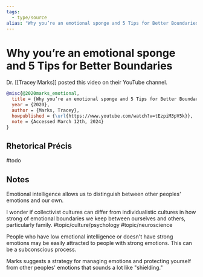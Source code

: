 ```yaml
---
tags:
  - type/source
alias: "Why you’re an emotional sponge and 5 Tips for Better Boundaries"
---
```

# Why you’re an emotional sponge and 5 Tips for Better Boundaries

Dr. [[Tracey Marks]] posted this video on their YouTube channel.

```bibtex
@misc{@2020marks_emotional,
  title = {Why you’re an emotional sponge and 5 Tips for Better Boundaries},
  year = {2020},
  author = {Marks, Tracey},
  howpublished = {\url{https://www.youtube.com/watch?v=tEzpiM3pV5k}},
  note = {Accessed March 12th, 2024}
}
```

## Rhetorical Précis
#todo
## Notes
Emotional intelligence allows us to distinguish between other peoples' emotions and our own.

I wonder if collectivist cultures can differ from individualistic cultures in how strong of emotional boundaries we keep between ourselves and others, particularly family. #topic/culture/psychology #topic/neuroscience 

People who have low emotional intelligence or doesn't have strong emotions may be easily attracted to people with strong emotions. This can be a subconscious process.

Marks suggests a strategy for managing emotions and protecting yourself from other peoples' emotions that sounds a lot like "shielding."

